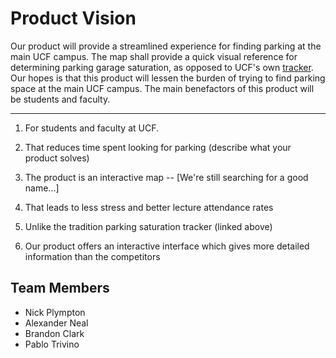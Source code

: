 # Product Vision


Our product will provide a streamlined experience for finding parking at the main UCF campus. The map shall provide a quick visual reference for determining parking garage saturation, as opposed to UCF's own [tracker](https://parking.ucf.edu/garage-availability/). Our hopes is that this product will lessen the burden of trying to find parking space at the main UCF campus. The main benefactors of this product will be students and faculty.

___________________________________________________________________

1. For students and faculty at UCF.

2. That reduces time spent looking for parking (describe what your product solves)

3. The product is an interactive map -- [We're still searching for a good name...]

4. That leads to less stress and better lecture attendance rates

5. Unlike the tradition parking saturation tracker (linked above)

6. Our product offers an interactive interface which gives more detailed information than the competitors

## Team Members
* Nick Plympton
* Alexander Neal
* Brandon Clark
* Pablo Trivino
